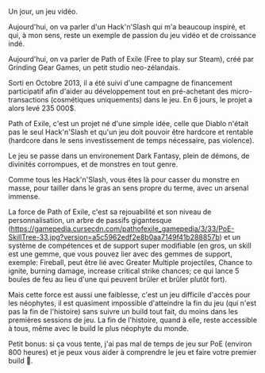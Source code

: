 Un jour, un jeu vidéo.

Aujourd'hui, on va parler d'un Hack'n'Slash qui m'a beaucoup inspiré, et qui, à mon sens, reste un exemple de passion du jeu vidéo et de croissance indé.

Aujourd'hui, on va parler de Path of Exile (Free to play sur Steam), créé par Grinding Gear Games, un petit studio neo-zélandais.

Sorti en Octobre 2013, il a été suivi d'une campagne de financement participatif afin d'aider au développement tout en pré-achetant des micro-transactions (cosmétiques uniquements) dans le jeu. En 6 jours, le projet a alors levé 235 000$.

Path of Exile, c'est un projet né d'une simple idée, celle que Diablo n'était pas le seul Hack'n'Slash et qu'un jeu doit pouvoir être hardcore et rentable (hardcore dans le sens investissement de temps nécessaire, pas violence).

Le jeu se passe dans un environement Dark Fantasy, plein de démons, de divinités corrompues, et de monstres en tout genre.

Comme tous les Hack'n'Slash, vous êtes là pour casser du monstre en masse, pour tailler dans le gras an sens propre du terme, avec un arsenal immense.

La force de Path of Exile, c'est sa rejouabilité et son niveau de personnalisation, un arbre de passifs gigantesque (https://gamepedia.cursecdn.com/pathofexile_gamepedia/3/33/PoE-SkillTree-33.jpg?version=a5c5962edf2e8b0aa7149f41b288857b) et un système de compétences et de support super modifiable (en gros, un skill est une gemme, que vous pouvez lier avec des gemmes de support, exemple: Fireball, peut être lié avec Greater Multiple projectiles, Chance to ignite, burning damage, increase critical strike chances; ce qui lance 5 boules de feu au lieu d'une qui peuvent brûler et brûler plutôt fort).

Mais cette force est aussi une faiblesse, c'est un jeu difficile d'accès pour les néophytes, il est quasiment impossible d'atteindre la fin du jeu (qui n'est pas la fin de l'histoire) sans suivre un build tout fait, du moins dans les premières sessions de jeu. La fin de l'histoire, quand à elle, reste accessible à tous, même avec le build le plus néophyte du monde.

Petit bonus: si ça vous tente, j'ai pas mal de temps de jeu sur PoE (environ 800 heures) et je peux vous aider à comprendre le jeu et faire votre premier build :slightly_smiling_face:.